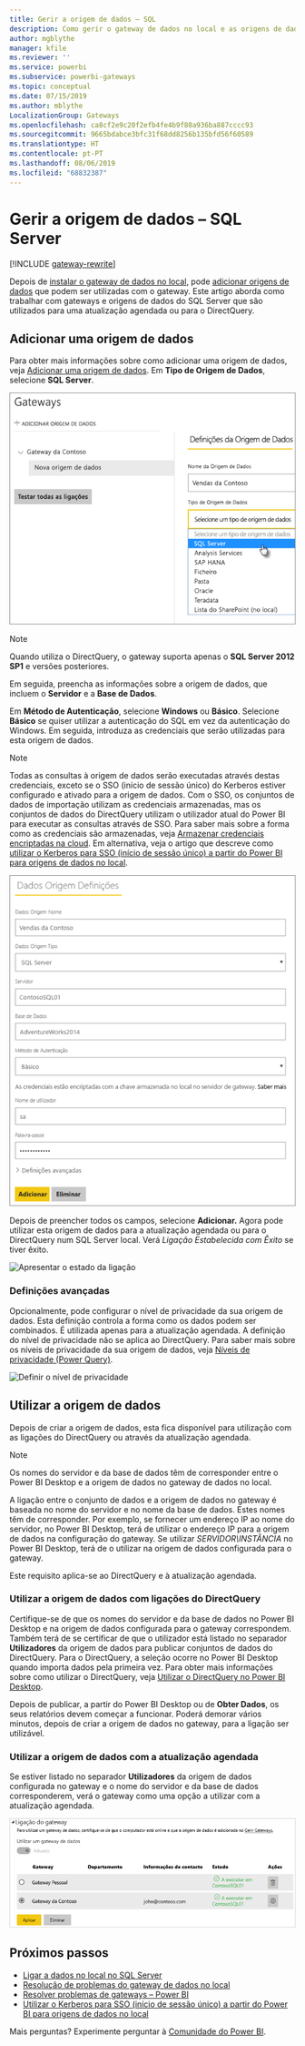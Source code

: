 ```yaml
---
title: Gerir a origem de dados – SQL
description: Como gerir o gateway de dados no local e as origens de dados que pertencem a esse gateway.
author: mgblythe
manager: kfile
ms.reviewer: ''
ms.service: powerbi
ms.subservice: powerbi-gateways
ms.topic: conceptual
ms.date: 07/15/2019
ms.author: mblythe
LocalizationGroup: Gateways
ms.openlocfilehash: ca8cf2e9c20f2efb4fe4b9f80a936ba887cccc93
ms.sourcegitcommit: 9665bdabce3bfc31f68dd8256b135bfd56f60589
ms.translationtype: HT
ms.contentlocale: pt-PT
ms.lasthandoff: 08/06/2019
ms.locfileid: "68832387"
---
```

# <a name="manage-your-data-source---sql-server"></a>Gerir a origem de dados – SQL Server

[!INCLUDE [gateway-rewrite](includes/gateway-rewrite.md)]

Depois de [instalar o gateway de dados no local](/data-integration/gateway/service-gateway-install), pode [adicionar origens de dados](service-gateway-data-sources.md#add-a-data-source) que podem ser utilizadas com o gateway. Este artigo aborda como trabalhar com gateways e origens de dados do SQL Server que são utilizados para uma atualização agendada ou para o DirectQuery.

## <a name="add-a-data-source"></a>Adicionar uma origem de dados

Para obter mais informações sobre como adicionar uma origem de dados, veja [Adicionar uma origem de dados](service-gateway-data-sources.md#add-a-data-source). Em **Tipo de Origem de Dados**, selecione **SQL Server**.

![Selecionar a origem de dados do SQL Server](media/service-gateway-enterprise-manage-sql/datasourcesettings2.png)

> [!NOTE]
> Quando utiliza o DirectQuery, o gateway suporta apenas o **SQL Server 2012 SP1** e versões posteriores.

Em seguida, preencha as informações sobre a origem de dados, que incluem o **Servidor** e a **Base de Dados**. 

Em **Método de Autenticação**, selecione **Windows** ou **Básico**. Selecione **Básico** se quiser utilizar a autenticação do SQL em vez da autenticação do Windows. Em seguida, introduza as credenciais que serão utilizadas para esta origem de dados.

> [!NOTE]
> Todas as consultas à origem de dados serão executadas através destas credenciais, exceto se o SSO (início de sessão único) do Kerberos estiver configurado e ativado para a origem de dados. Com o SSO, os conjuntos de dados de importação utilizam as credenciais armazenadas, mas os conjuntos de dados do DirectQuery utilizam o utilizador atual do Power BI para executar as consultas através de SSO. Para saber mais sobre a forma como as credenciais são armazenadas, veja [Armazenar credenciais encriptadas na cloud](service-gateway-data-sources.md#store-encrypted-credentials-in-the-cloud). Em alternativa, veja o artigo que descreve como [utilizar o Kerberos para SSO (início de sessão único) a partir do Power BI para origens de dados no local](service-gateway-sso-kerberos.md).

![Preenchimento das definições de origem de dados](media/service-gateway-enterprise-manage-sql/datasourcesettings3.png)

Depois de preencher todos os campos, selecione **Adicionar.** Agora pode utilizar esta origem de dados para a atualização agendada ou para o DirectQuery num SQL Server local. Verá *Ligação Estabelecida com Êxito* se tiver êxito.

![Apresentar o estado da ligação](media/service-gateway-enterprise-manage-sql/datasourcesettings4.png)

### <a name="advanced-settings"></a>Definições avançadas

Opcionalmente, pode configurar o nível de privacidade da sua origem de dados. Esta definição controla a forma como os dados podem ser combinados. É utilizada apenas para a atualização agendada. A definição do nível de privacidade não se aplica ao DirectQuery. Para saber mais sobre os níveis de privacidade da sua origem de dados, veja [Níveis de privacidade (Power Query)](https://support.office.com/article/Privacy-levels-Power-Query-CC3EDE4D-359E-4B28-BC72-9BEE7900B540).

![Definir o nível de privacidade](media/service-gateway-enterprise-manage-sql/datasourcesettings9.png)

## <a name="use-the-data-source"></a>Utilizar a origem de dados

Depois de criar a origem de dados, esta fica disponível para utilização com as ligações do DirectQuery ou através da atualização agendada.

> [!NOTE]
> Os nomes do servidor e da base de dados têm de corresponder entre o Power BI Desktop e a origem de dados no gateway de dados no local.

A ligação entre o conjunto de dados e a origem de dados no gateway é baseada no nome do servidor e no nome da base de dados. Estes nomes têm de corresponder. Por exemplo, se fornecer um endereço IP ao nome do servidor, no Power BI Desktop, terá de utilizar o endereço IP para a origem de dados na configuração do gateway. Se utilizar *SERVIDOR\INSTÂNCIA* no Power BI Desktop, terá de o utilizar na origem de dados configurada para o gateway.

Este requisito aplica-se ao DirectQuery e à atualização agendada.

### <a name="use-the-data-source-with-directquery-connections"></a>Utilizar a origem de dados com ligações do DirectQuery

Certifique-se de que os nomes do servidor e da base de dados no Power BI Desktop e na origem de dados configurada para o gateway correspondem. Também terá de se certificar de que o utilizador está listado no separador **Utilizadores** da origem de dados para publicar conjuntos de dados do DirectQuery. Para o DirectQuery, a seleção ocorre no Power BI Desktop quando importa dados pela primeira vez. Para obter mais informações sobre como utilizar o DirectQuery, veja [Utilizar o DirectQuery no Power BI Desktop](desktop-use-directquery.md).

Depois de publicar, a partir do Power BI Desktop ou de **Obter Dados**, os seus relatórios devem começar a funcionar. Poderá demorar vários minutos, depois de criar a origem de dados no gateway, para a ligação ser utilizável.

### <a name="use-the-data-source-with-scheduled-refresh"></a>Utilizar a origem de dados com a atualização agendada

Se estiver listado no separador **Utilizadores** da origem de dados configurada no gateway e o nome do servidor e da base de dados corresponderem, verá o gateway como uma opção a utilizar com a atualização agendada.

![Apresentar os utilizadores](media/service-gateway-enterprise-manage-sql/powerbi-gateway-enterprise-schedule-refresh.png)

## <a name="next-steps"></a>Próximos passos

* [Ligar a dados no local no SQL Server](service-gateway-sql-tutorial.md)
* [Resolução de problemas do gateway de dados no local](/data-integration/gateway/service-gateway-tshoot)
* [Resolver problemas de gateways – Power BI](service-gateway-onprem-tshoot.md)
* [Utilizar o Kerberos para SSO (início de sessão único) a partir do Power BI para origens de dados no local](service-gateway-sso-kerberos.md)

Mais perguntas? Experimente perguntar à [Comunidade do Power BI](http://community.powerbi.com/).

